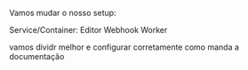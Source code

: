 Vamos mudar o nosso setup:

Service/Container:
Editor
Webhook
Worker

vamos dividr melhor e configurar corretamente como manda a documentação